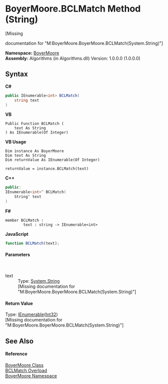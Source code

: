 # BoyerMoore.BCLMatch Method (String)
 

\[Missing <summary> documentation for "M:BoyerMoore.BoyerMoore.BCLMatch(System.String)"\]

**Namespace:**&nbsp;<a href="71aac8e1-3159-96a7-d7cc-16f841dec445">BoyerMoore</a><br />**Assembly:**&nbsp;Algorithms (in Algorithms.dll) Version: 1.0.0.0 (1.0.0.0)

## Syntax

**C#**<br />
``` C#
public IEnumerable<int> BCLMatch(
	string text
)
```

**VB**<br />
``` VB
Public Function BCLMatch ( 
	text As String
) As IEnumerable(Of Integer)
```

**VB Usage**<br />
``` VB Usage
Dim instance As BoyerMoore
Dim text As String
Dim returnValue As IEnumerable(Of Integer)

returnValue = instance.BCLMatch(text)
```

**C++**<br />
``` C++
public:
IEnumerable<int>^ BCLMatch(
	String^ text
)
```

**F#**<br />
``` F#
member BCLMatch : 
        text : string -> IEnumerable<int> 

```

**JavaScript**<br />
``` JavaScript
function BCLMatch(text);
```


#### Parameters
&nbsp;<dl><dt>text</dt><dd>Type: <a href="http://msdn2.microsoft.com/en-us/library/s1wwdcbf" target="_blank">System.String</a><br />\[Missing <param name="text"/> documentation for "M:BoyerMoore.BoyerMoore.BCLMatch(System.String)"\]</dd></dl>

#### Return Value
Type: <a href="http://msdn2.microsoft.com/en-us/library/9eekhta0" target="_blank">IEnumerable</a>(<a href="http://msdn2.microsoft.com/en-us/library/td2s409d" target="_blank">Int32</a>)<br />\[Missing <returns> documentation for "M:BoyerMoore.BoyerMoore.BCLMatch(System.String)"\]

## See Also


#### Reference
<a href="96315529-98e0-e49f-22ac-1994c21731a6">BoyerMoore Class</a><br /><a href="854de21d-60a6-5d65-5b83-5dd80e18c21f">BCLMatch Overload</a><br /><a href="71aac8e1-3159-96a7-d7cc-16f841dec445">BoyerMoore Namespace</a><br />